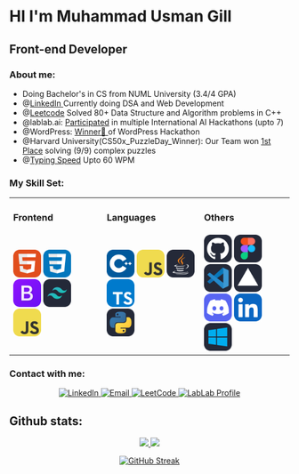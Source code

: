 <h1>HI I'm Muhammad Usman Gill</h1>

<h2>Front-end Developer </h2>

<h3>About me:</h3>

<ul>
  <li>Doing Bachelor's in CS from NUML University (3.4/4 GPA) </li>
  <li>@<a href="https://www.linkedin.com/in/usman-gill26/">LinkedIn </a>Currently doing DSA and Web Development </li>
 <li>@<a href="https://leetcode.com/u/UsmanGill1/leetcode">Leetcode</a> Solved 80+ Data Structure and Algorithm problems in C++</li>
  <li>@lablab.ai: <a href= "https://lablab.ai/u/@UsmanGill">Participated</a> in multiple International AI Hackathons (upto 7)</li>
  <li>@WordPress: <a href= "https://www.linkedin.com/posts/usman-gill26_usman-activity-7192202974641721344-gShe?utm_source=share&utm_medium=member_desktop">Winner🥇 </a>of WordPress Hackathon</li>
  <li>@Harvard University(CS50x_PuzzleDay_Winner): Our Team won
    <a href= "https://www.linkedin.com/posts/usman-gill26_usman-activity-7184951712451813376-rpII?utm_source=share&utm_medium=member_desktop">1st Place</a> solving (9/9) complex puzzles 
  </li>
  <li>@<a href= "https://www.linkedin.com/posts/usman-gill26_monkeytype-monkeytype-productivity-activity-7227323955760562179-mCQB?utm_source=share&utm_medium=member_desktop">Typing Speed</a> Upto 60 WPM</li>
</ul>

<h3>My Skill Set:</h3>
<table>
  <tr>
            <td class="category-title"><h3>Frontend</h3></td>
            <td class="category-title"><h3>Languages</h3></td>
            <td class="category-title"><h3>Others</h3></td>
        </tr>
        <tr>
            <td>
                <div class="logo-container">
                  <img src="HTML.svg" height=50px>
                  <img src="CSS.svg" height=50px>
                  <img src="Bootstrap.svg" height=50px>
                  <img src="TailwindCSS-Dark.svg" height=50px>
                  <br>
                  <img src="JavaScript.svg" height=50px>
                </div>
            </td>
            <td>
                <div class="logo-container">  
                       <img src="CPP.svg" height=50px>
                       <img src="JavaScript.svg" height=50px>
                       <img src="Java-Dark.svg" height=50px>
                       <img src="TypeScript.svg" height=50px>
                  <br>
                       <img src="Python-Dark.svg" height=50px>
                </div>
            </td>
            <td>
                <div class="logo-container">  
                       <img src="Github-Dark.svg" height=50px>
                       <img src="Figma-Dark.svg" height=50px>
                       <img src="VSCode-Dark.svg" height=50px>
                       <img src="Vercel-Dark.svg" height=50px>
                  <br>
                       <img src="Discord.svg" height=50px>
                       <img src="LinkedIn.svg" height=50px>
                       <img src="Windows-Dark.svg" height=50px> 
                </div>
            </td>
        </tr>
</table>
<h3>Contact with me:</h3>
<div align="center">
  <a href="https://www.linkedin.com/in/usman-gill26/">
    <img src="https://img.shields.io/badge/usman%20gill-blue?style=for-the-badge&logo=linkedin" alt="LinkedIn">
  </a>
  <a href="mailto:usmangill2655@gmail.com">
    <img src="https://img.shields.io/badge/usmangill2655%40gmail.com-orange?style=for-the-badge&logo=gmail" alt="Email">
  </a>
  <a href="https://leetcode.com/u/UsmanGill1/">
    <img src="https://img.shields.io/badge/usman%20gill-black?style=for-the-badge&logo=leetcode" alt="LeetCode">
  </a>
  <a href="https://lablab.ai/u/@UsmanGill">
    <img src="https://img.shields.io/badge/lablab%20profile-yellow?style=for-the-badge" alt="LabLab Profile">
  </a>
</div>


<h2>Github stats:</h2>

<p align="center">
  <a href="https://github.com/USMANGILL265">
    <img height="180em" src="https://github-readme-stats.vercel.app/api?username=USMANGILL265&theme=dark&show_icons=true" />
    <img height="180em" src="https://github-readme-stats.vercel.app/api/top-langs/?username=USMANGILL265&theme=dark&layout=compact" />
  </a>
</p>
<p align="center">
  <a href="https://github.com/USMANGILL265">
    <img width="50%" src="https://streak-stats.demolab.com/?user=USMANGILL265&theme=dark" alt="GitHub Streak" />
  </a>
</p>
<br>















